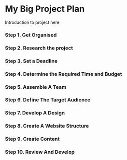 # My Big Project Plan
Introduction to project here

### Step 1. Get Organised
### Step 2. Research the project
### Step 3. Set a Deadline
### Step 4. Determine the Required Time and Budget
### Step 5. Assemble A Team
### Step 6. Define The Target Audience
### Step 7. Develop A Design
### Step 8. Create A Website Structure
### Step 9. Create Content
### Step 10. Review And Develop